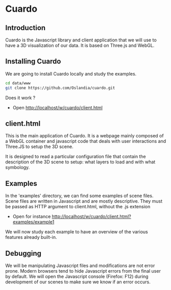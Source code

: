 Cuardo
======

Introduction
------------

Cuardo is the Javascript library and client application that we will use to have a 3D visualization of our data.
It is based on Three.js and WebGL.

Installing Cuardo 
-----------------

We are going to install Cuardo locally and study the examples.

```bash
cd data/www
git clone https://github.com/Oslandia/cuardo.git
```

Does it work ?
* Open [http://localhost/w/cuardo/client.html](http://localhost/w/cuardo/client.html)

client.html
-----------

This is the main application of Cuardo. It is a webpage mainly composed of a WebGL container and javascript code that deals with user interactions and Three.JS to setup the 3D scene.

It is designed to read a particular configuration file that contain the description of the 3D scene to setup: what layers to load and with what symbology.

Examples
--------

In the 'examples' directory, we can find some examples of scene files. Scene files are written in Javascript and are mostly descriptive.
They must be passed as HTTP argument to client.html, without the .js extension
* Open for instance [http://localhost/w/cuardo/client.html?examples/example1](http://localhost/w/cuardo/client.html?examples/example1)

We will now study each example to have an overview of the various features already built-in.

Debugging
---------

We will be manipulating Javascript files and modifications are not error prone. Modern browsers tend to hide Javascript errors from the final user by default.
We will open the Javascript console (Firefox: F12) during development of our scenes to make sure we know if an error occurs.
